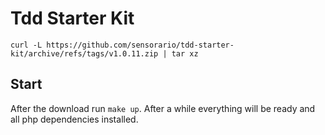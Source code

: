 # Tdd Starter Kit

```
curl -L https://github.com/sensorario/tdd-starter-kit/archive/refs/tags/v1.0.11.zip | tar xz
```

## Start

After the download run `make up`. After a while everything will be ready and all php dependencies installed.
